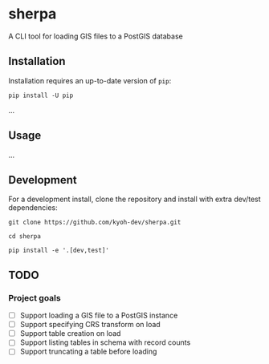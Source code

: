 # sherpa

A CLI tool for loading GIS files to a PostGIS database

## Installation

Installation requires an up-to-date version of `pip`:
```shell
pip install -U pip
```

...

## Usage

...

## Development

For a development install, clone the repository and install with extra dev/test dependencies:
```shell
git clone https://github.com/kyoh-dev/sherpa.git

cd sherpa

pip install -e '.[dev,test]'
```

## TODO

### Project goals

- [ ] Support loading a GIS file to a PostGIS instance
- [ ] Support specifying CRS transform on load
- [ ] Support table creation on load
- [ ] Support listing tables in schema with record counts
- [ ] Support truncating a table before loading
